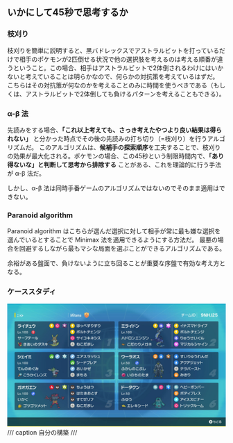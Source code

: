 ## いかにして45秒で思考するか

### 枝刈り

枝刈りを簡単に説明すると、黒バドレックスでアストラルビットを打っているだけで相手のポケモンが2匹倒せる状況で他の選択肢を考えるのは考える順番が違うということ。この場合、相手はアストラルビットで2体倒されるわけにはいかないと考えていることは明らかなので、何らかの対抗策を考えているはずだ。  
こちらはその対抗策が何なのかを考えることのみに時間を使うべきである（もしくは、アストラルビットで2体倒しても負けるパターンを考えることもできる）。

### α-β 法

先読みをする場合、**「これ以上考えても、さっき考えたやつより良い結果は得られない」** と分かった時点でその後の先読みの打ち切り（=枝刈り）を行うアルゴリズムだ。
このアルゴリズムは、**候補手の探索順序**を工夫することで、枝刈りの効果が最大化される。ポケモンの場合、この45秒という制限時間内で、**「あり得ないな」と判断して思考から排除する** ことがある、これを理論的に行う手法が α-β 法だ。

しかし、α-β 法は同時手番ゲームのアルゴリズムではないのでそのまま適用はできない。

### Paranoid algorithm

Paranoid algorithm はこちらが選んだ選択に対して相手が常に最も嫌な選択を選んでいるとすることで Minimax 法を適用できるようにする方法だ。
最悪の場合を回避するしながら最もマシな局面を選ぶことができるアルゴリズムである。

余裕がある盤面で、負けないように立ち回ることが重要な序盤で有効な考え方となる。

### ケーススタディ

![image](../assets/Mitama.png)
/// caption
自分の構築
///

